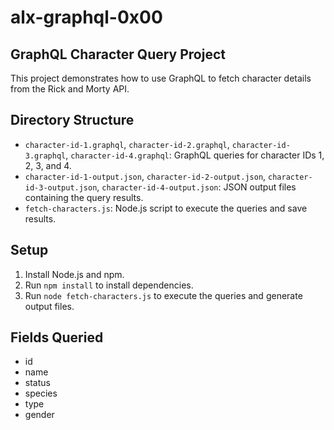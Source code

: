 # alx-graphql-0x00

## GraphQL Character Query Project

This project demonstrates how to use GraphQL to fetch character details from the Rick and Morty API<a href="https://rickandmortyapi.com/graphql" target="_blank" rel="noopener noreferrer nofollow"></a>.

## Directory Structure
- `character-id-1.graphql`, `character-id-2.graphql`, `character-id-3.graphql`, `character-id-4.graphql`: GraphQL queries for character IDs 1, 2, 3, and 4.
- `character-id-1-output.json`, `character-id-2-output.json`, `character-id-3-output.json`, `character-id-4-output.json`: JSON output files containing the query results.
- `fetch-characters.js`: Node.js script to execute the queries and save results.

## Setup
1. Install Node.js and npm.
2. Run `npm install` to install dependencies.
3. Run `node fetch-characters.js` to execute the queries and generate output files.

## Fields Queried
- id
- name
- status
- species
- type
- gender
